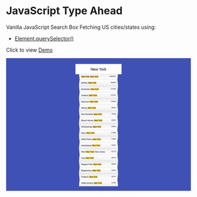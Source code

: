 # JavaScript Type Ahead

Vanilla JavaScript Search Box Fetching US cities/states using:
* [Element.querySelector()](https://developer.mozilla.org/en-US/docs/Web/API/Element/querySelector)

Click to view [Demo](https://sonyamoisset.github.io/javascript30/06-Type/)

![Clock](https://github.com/SonyaMoisset/javascript30/blob/master/06-Type/type.png)
